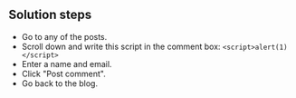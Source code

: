 ## Solution steps

- Go to any of the posts.
- Scroll down and write this script in the comment box: `<script>alert(1)</script>`
- Enter a name and email.
- Click "Post comment".
- Go back to the blog.
